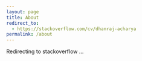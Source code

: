 ```yaml
---
layout: page
title: About
redirect_to:
  - https://stackoverflow.com/cv/dhanraj-acharya
permalink: /about
---
```


Redirecting to stackoverflow ...
